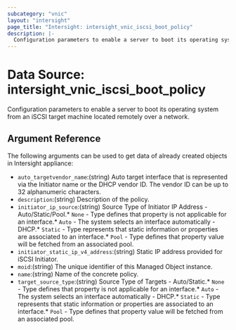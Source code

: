 ```yaml
---
subcategory: "vnic"
layout: "intersight"
page_title: "Intersight: intersight_vnic_iscsi_boot_policy"
description: |-
  Configuration parameters to enable a server to boot its operating system from an iSCSI target machine located remotely over a network.
---
```


# Data Source: intersight_vnic_iscsi_boot_policy
Configuration parameters to enable a server to boot its operating system from an iSCSI target machine located remotely over a network.
## Argument Reference
The following arguments can be used to get data of already created objects in Intersight appliance:
* `auto_targetvendor_name`:(string) Auto target interface that is represented via the Initiator name or the DHCP vendor ID. The vendor ID can be up to 32 alphanumeric characters. 
* `description`:(string) Description of the policy. 
* `initiator_ip_source`:(string) Source Type of Initiator IP Address - Auto/Static/Pool.* `None` - Type defines that property is not applicable for an interface.* `Auto` - The system selects an interface automatically - DHCP.* `Static` - Type represents that static information or properties are associated to an interface.* `Pool` - Type defines that property value will be fetched from an associated pool. 
* `initiator_static_ip_v4_address`:(string) Static IP address provided for iSCSI Initiator. 
* `moid`:(string) The unique identifier of this Managed Object instance. 
* `name`:(string) Name of the concrete policy. 
* `target_source_type`:(string) Source Type of Targets - Auto/Static.* `None` - Type defines that property is not applicable for an interface.* `Auto` - The system selects an interface automatically - DHCP.* `Static` - Type represents that static information or properties are associated to an interface.* `Pool` - Type defines that property value will be fetched from an associated pool. 

